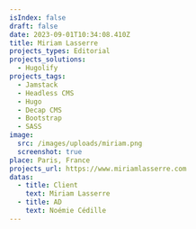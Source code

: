 ```yaml
---
isIndex: false
draft: false
date: 2023-09-01T10:34:08.410Z
title: Miriam Lasserre
projects_types: Editorial
projects_solutions:
  - Hugolify
projects_tags:
  - Jamstack
  - Headless CMS
  - Hugo
  - Decap CMS
  - Bootstrap
  - SASS
image:
  src: /images/uploads/miriam.png
  screenshot: true
place: Paris, France
projects_url: https://www.miriamlasserre.com
datas:
  - title: Client
    text: Miriam Lasserre
  - title: AD
    text: Noémie Cédille
---
```

